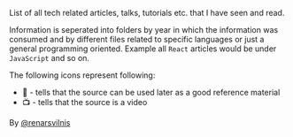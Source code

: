 
List of all tech related articles, talks, tutorials etc. that I have seen and read.

Information is seperated into folders by year in which the information was consumed and by different files related to specific languages or just a general programming oriented. Example all `React` articles would be under `JavaScript` and so on.

The following icons represent following:
- :notebook: - tells that the source can be used later as a good reference material
- :tv: - tells that the source is a video

By [@renarsvilnis](https://twitter.com/RenarsVilnis)


